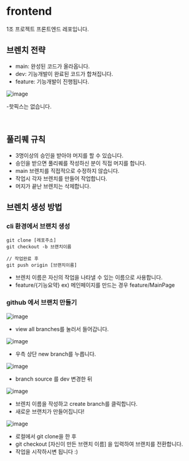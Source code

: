 # frontend

1조 프로젝트 프론트엔드 레포입니다.

## 브렌치 전략

- main: 완성된 코드가 올라옵니다.
- dev: 기능개발이 완료된 코드가 합쳐집니다.
- feature: 기능개발이 진행됩니다.

![image](https://user-images.githubusercontent.com/97277365/222688335-2270edd3-7375-4e13-b6ff-756232d752d3.png)

-핫픽스는 없습니다.

</br>

## 풀리퀘 규칙

- 3명이상의 승인을 받아야 머지를 할 수 있습니다.
- 승인을 받으면 풀리퀘를 작성하신 분이 직접 머지를 합니다.
- main 브렌치를 직접적으로 수정하지 않습니다.
- 작업시 각자 브렌치를 만들어 작업합니다.
- 머지가 끝난 브렌치는 삭제합니다.
  </br>

## 브렌치 생성 방법

### cli 환경에서 브랜치 생성

```
git clone [레포주소]
git checkout -b 브랜치이름

// 작업완료 후
git push origin [브랜치이름]
```

- 브렌치 이름은 자신의 작업을 나타낼 수 있는 이름으로 사용합니다.
- feature/{기능요약} ex) 메인페이지를 만드는 경우 feature/MainPage

### github 에서 브랜치 만들기

![image](https://user-images.githubusercontent.com/97277365/222694689-30f1c1b2-d628-45f9-9793-074af146ee84.png)

- view all branches를 눌러서 들어갑니다.

![image](https://user-images.githubusercontent.com/97277365/222694887-7f09143b-6924-4bb8-b27f-bf4dc3b5699d.png)

- 우측 상단 new branch를 누릅니다.

![image](https://user-images.githubusercontent.com/97277365/222695033-b0f54ec9-f307-49f1-af38-e2be87bfff31.png)

- branch source 를 dev 변경한 뒤

![image](https://user-images.githubusercontent.com/97277365/222695202-b876c9ab-3625-46f3-9b9f-7a50084258e6.png)

- 브렌치 이름을 작성하고 create branch를 클릭합니다.
- 새로운 브랜치가 만들어집니다!

![image](https://user-images.githubusercontent.com/97277365/222696481-b5b5c157-4274-4a06-9e7d-68c7e01c6edf.png)

- 로컬에서 git clone을 한 후
- git checkout [자신이 만든 브랜치 이름] 을 입력하여 브랜치를 전환합니다.
- 작업을 시작하시변 됩니다 :)
